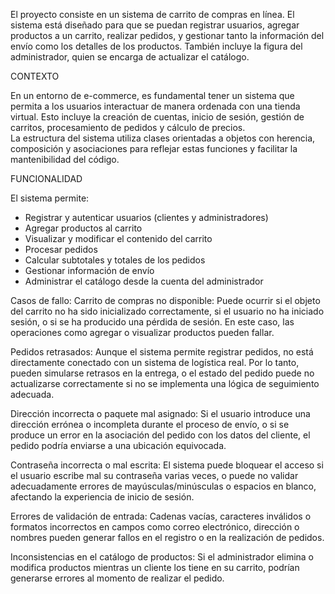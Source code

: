 El proyecto consiste en un sistema de carrito de compras en línea. El sistema está diseñado para que se puedan registrar usuarios, agregar productos a un carrito, realizar pedidos, y gestionar tanto la información del envío como los detalles de los productos. También incluye la figura del administrador, quien se encarga de actualizar el catálogo.

CONTEXTO

En un entorno de e-commerce, es fundamental tener un sistema que permita a los usuarios interactuar de manera ordenada con una tienda virtual. Esto incluye la creación de cuentas, inicio de sesión, gestión de carritos, procesamiento de pedidos y cálculo de precios.  
La estructura del sistema utiliza clases orientadas a objetos con herencia, composición y asociaciones para reflejar estas funciones y facilitar la mantenibilidad del código.

FUNCIONALIDAD

El sistema permite:

- Registrar y autenticar usuarios (clientes y administradores)
- Agregar productos al carrito
- Visualizar y modificar el contenido del carrito
- Procesar pedidos
- Calcular subtotales y totales de los pedidos
- Gestionar información de envío
- Administrar el catálogo desde la cuenta del administrador

Casos de fallo:
Carrito de compras no disponible: Puede ocurrir si el objeto del carrito no ha sido inicializado correctamente, si el usuario no ha iniciado sesión, o si se ha producido una pérdida de sesión. En este caso, las operaciones como agregar o visualizar productos pueden fallar.

Pedidos retrasados: Aunque el sistema permite registrar pedidos, no está directamente conectado con un sistema de logística real. Por lo tanto, pueden simularse retrasos en la entrega, o el estado del pedido puede no actualizarse correctamente si no se implementa una lógica de seguimiento adecuada.

Dirección incorrecta o paquete mal asignado: Si el usuario introduce una dirección errónea o incompleta durante el proceso de envío, o si se produce un error en la asociación del pedido con los datos del cliente, el pedido podría enviarse a una ubicación equivocada.

Contraseña incorrecta o mal escrita: El sistema puede bloquear el acceso si el usuario escribe mal su contraseña varias veces, o puede no validar adecuadamente errores de mayúsculas/minúsculas o espacios en blanco, afectando la experiencia de inicio de sesión.

Errores de validación de entrada: Cadenas vacías, caracteres inválidos o formatos incorrectos en campos como correo electrónico, dirección o nombres pueden generar fallos en el registro o en la realización de pedidos.

Inconsistencias en el catálogo de productos: Si el administrador elimina o modifica productos mientras un cliente los tiene en su carrito, podrían generarse errores al momento de realizar el pedido.
